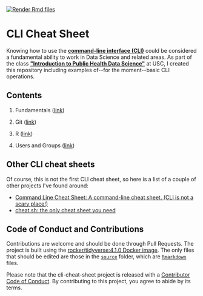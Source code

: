 [![Render Rmd files](https://github.com/gvegayon/cli-cheat-sheet/actions/workflows/render-all.yml/badge.svg)](https://github.com/gvegayon/cli-cheat-sheet/actions/workflows/render-all.yml)

# CLI Cheat Sheet

Knowing how to use the [**command-line interface (CLI)**](https://en.wikipedia.org/wiki/Command-line_interface) could be considered a fundamental ability to work in Data Science and related areas. As part of the class [**"Introduction to Public Health Data Science"**](https://github.com/USCbiostats/PM566) at USC, I created this repository including examples of--for the moment--basic CLI operations.

## Contents

1. Fundamentals ([link](01-fundamentals.md))

2. Git ([link](02-git.md))

3. R ([link](03-r.md))

4. Users and Groups ([link](04-users.md))


## Other CLI cheat sheets

Of course, this is not the first CLI cheat sheet, so here is a list of a couple of other projects I've found around:

- [Command Line Cheat Sheet: A command-line cheat sheet. (CLI is not a scary place!)](https://github.com/WebDevStudios/CLI-Cheat-Sheet)
- [cheat.sh: the only cheat sheet you need](https://github.com/chubin/cheat.sh)

## Code of Conduct and Contributions
  
Contributions are welcome and should be done through Pull Requests. The project is built using the [rocker/tidyverse:4.1.0 Docker image](https://hub.docker.com/r/rocker/tidyverse). The only files that should be edited are those in the [`source`](https://github.com/gvegayon/cli-cheat-sheet/tree/main/sources) folder, which are [`Rmarkdown`](https://rmarkdown.rstudio.com/) files.

Please note that the cli-cheat-sheet project is released with a [Contributor Code of Conduct](https://contributor-covenant.org/version/2/0/CODE_OF_CONDUCT.html). By contributing to this project, you agree to abide by its terms.
